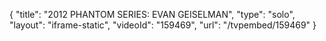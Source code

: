 {
    "title": "2012 PHANTOM SERIES: EVAN GEISELMAN",
    "type": "solo",
    "layout": "iframe-static",
    "videoId": "159469",
    "url": "\/tvpembed\/159469"
}